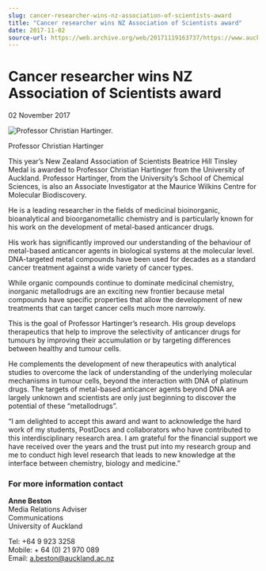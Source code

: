 ```yaml
---
slug: cancer-researcher-wins-nz-association-of-scientists-award
title: "Cancer researcher wins NZ Association of Scientists award"
date: 2017-11-02
source-url: https://web.archive.org/web/20171119163737/https://www.auckland.ac.nz/en/about/news-events-and-notices/news/news-2017/11/cancer-researcher-wins-nz-association-of-scientists-award.html
---
```

Cancer researcher wins NZ Association of Scientists award
=========================================================

02 November 2017

![Professor Christian Hartinger.](https://www.auckland.ac.nz/en/about/news-events-and-notices/news/news-2017/11/cancer-researcher-wins-nz-association-of-scientists-award/_jcr_content/par/textimage/image.img.jpg/1509502869916.jpg "Professor Christian Hartinger ")

Professor Christian Hartinger

This year’s New Zealand Association of Scientists Beatrice Hill Tinsley Medal is awarded to Professor Christian Hartinger from the University of Auckland. Professor Hartinger, from the University’s School of Chemical Sciences, is also an Associate Investigator at the Maurice Wilkins Centre for Molecular Biodiscovery.

He is a leading researcher in the fields of medicinal bioinorganic, bioanalytical and bioorganometallic chemistry and is particularly known for his work on the development of metal-based anticancer drugs.

His work has significantly improved our understanding of the behaviour of metal-based anticancer agents in biological systems at the molecular level. DNA-targeted metal compounds have been used for decades as a standard cancer treatment against a wide variety of cancer types.

While organic compounds continue to dominate medicinal chemistry, inorganic metallodrugs are an exciting new frontier because metal compounds have specific properties that allow the development of new treatments that can target cancer cells much more narrowly.

This is the goal of Professor Hartinger’s research. His group develops therapeutics that help to improve the selectivity of anticancer drugs for tumours by improving their accumulation or by targeting differences between healthy and tumour cells.

He complements the development of new therapeutics with analytical studies to overcome the lack of understanding of the underlying molecular mechanisms in tumour cells, beyond the interaction with DNA of platinum drugs. The targets of metal-based anticancer agents beyond DNA are largely unknown and scientists are only just beginning to discover the potential of these “metallodrugs”.

“I am delighted to accept this award and want to acknowledge the hard work of my students, PostDocs and collaborators who have contributed to this interdisciplinary research area. I am grateful for the financial support we have received over the years and the trust put into my research group and me to conduct high level research that leads to new knowledge at the interface between chemistry, biology and medicine.”

### For more information contact

**Anne Beston**  
Media Relations Adviser  
Communications  
University of Auckland

Tel: +64 9 923 3258  
Mobile: + 64 (0) 21 970 089  
Email: [a.beston@auckland.ac.nz](mailto:a.beston@auckland.ac.nz)